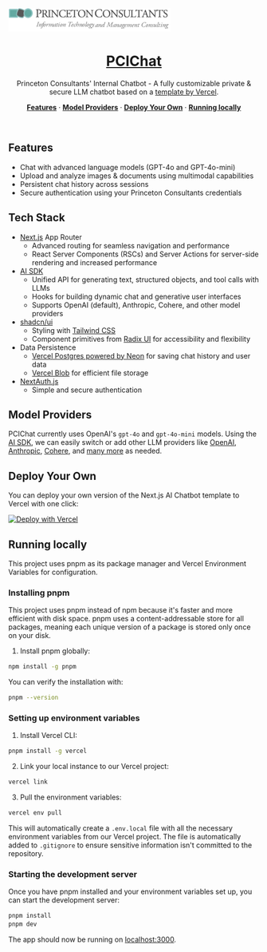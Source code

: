 <a href="https://princeton.com">
  <img alt="Princeton Consultants Internal Chatbot" src="app/(chat)/pci-logo-wide.png">
  <h1 align="center">PCIChat</h1>
</a>

<p align="center">
  Princeton Consultants' Internal Chatbot - A fully customizable private & secure LLM chatbot based on a <a href="https://github.com/vercel/ai-chatbot">template by Vercel</a>.
</p>

<p align="center">
  <a href="#features"><strong>Features</strong></a> ·
  <a href="#model-providers"><strong>Model Providers</strong></a> ·
  <a href="#deploy-your-own"><strong>Deploy Your Own</strong></a> ·
  <a href="#running-locally"><strong>Running locally</strong></a>
</p>
<br/>

## Features

- Chat with advanced language models (GPT-4o and GPT-4o-mini)
- Upload and analyze images & documents using multimodal capabilities
- Persistent chat history across sessions
- Secure authentication using your Princeton Consultants credentials

## Tech Stack

- [Next.js](https://nextjs.org) App Router
  - Advanced routing for seamless navigation and performance
  - React Server Components (RSCs) and Server Actions for server-side rendering and increased performance
- [AI SDK](https://sdk.vercel.ai/docs)
  - Unified API for generating text, structured objects, and tool calls with LLMs
  - Hooks for building dynamic chat and generative user interfaces
  - Supports OpenAI (default), Anthropic, Cohere, and other model providers
- [shadcn/ui](https://ui.shadcn.com)
  - Styling with [Tailwind CSS](https://tailwindcss.com)
  - Component primitives from [Radix UI](https://radix-ui.com) for accessibility and flexibility
- Data Persistence
  - [Vercel Postgres powered by Neon](https://vercel.com/storage/postgres) for saving chat history and user data
  - [Vercel Blob](https://vercel.com/storage/blob) for efficient file storage
- [NextAuth.js](https://github.com/nextauthjs/next-auth)
  - Simple and secure authentication

## Model Providers

PCIChat currently uses OpenAI's `gpt-4o` and `gpt-4o-mini` models. Using the [AI SDK](https://sdk.vercel.ai/docs), we can easily switch or add other LLM providers like [OpenAI](https://openai.com), [Anthropic](https://anthropic.com), [Cohere](https://cohere.com/), and [many more](https://sdk.vercel.ai/providers/ai-sdk-providers) as needed.

## Deploy Your Own

You can deploy your own version of the Next.js AI Chatbot template to Vercel with one click:

[![Deploy with Vercel](https://vercel.com/button)](https://vercel.com/new/clone?repository-url=https%3A%2F%2Fgithub.com%2Fvercel%2Fai-chatbot&env=AUTH_SECRET,OPENAI_API_KEY&envDescription=Learn%20more%20about%20how%20to%20get%20the%20API%20Keys%20for%20the%20application&envLink=https%3A%2F%2Fgithub.com%2Fvercel%2Fai-chatbot%2Fblob%2Fmain%2F.env.example&demo-title=AI%20Chatbot&demo-description=An%20Open-Source%20AI%20Chatbot%20Template%20Built%20With%20Next.js%20and%20the%20AI%20SDK%20by%20Vercel.&demo-url=https%3A%2F%2Fchat.vercel.ai&stores=[{%22type%22:%22postgres%22},{%22type%22:%22blob%22}])

## Running locally

This project uses pnpm as its package manager and Vercel Environment Variables for configuration. 

### Installing pnpm

This project uses pnpm instead of npm because it's faster and more efficient with disk space. pnpm uses a content-addressable store for all packages, meaning each unique version of a package is stored only once on your disk.

1. Install pnpm globally:
```bash
npm install -g pnpm
```

You can verify the installation with:
```bash
pnpm --version
```

### Setting up environment variables

1. Install Vercel CLI:
```bash
pnpm install -g vercel
```

2. Link your local instance to our Vercel project:
```bash
vercel link
```

3. Pull the environment variables:
```bash
vercel env pull
```

This will automatically create a `.env.local` file with all the necessary environment variables from our Vercel project. The file is automatically added to `.gitignore` to ensure sensitive information isn't committed to the repository.

### Starting the development server

Once you have pnpm installed and your environment variables set up, you can start the development server:

```bash
pnpm install
pnpm dev
```

The app should now be running on [localhost:3000](http://localhost:3000/).
